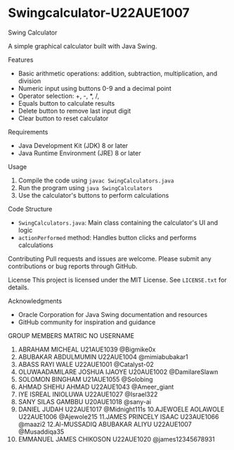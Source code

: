 # Swingcalculator-U22AUE1007

Swing Calculator

A simple graphical calculator built with Java Swing.

Features
- Basic arithmetic operations: addition, subtraction, multiplication, and division
- Numeric input using buttons 0-9 and a decimal point
- Operator selection: +, -, *, /, 
- Equals button to calculate results
- Delete button to remove last input digit
- Clear button to reset calculator

Requirements
- Java Development Kit (JDK) 8 or later
- Java Runtime Environment (JRE) 8 or later

Usage
1. Compile the code using `javac SwingCalculators.java`
2. Run the program using `java SwingCalculators`
3. Use the calculator's buttons to perform calculations

Code Structure
- `SwingCalculators.java`: Main class containing the calculator's UI and logic
- `actionPerformed` method: Handles button clicks and performs calculations

Contributing
Pull requests and issues are welcome. Please submit any contributions or bug reports through GitHub.

License
This project is licensed under the MIT License. See `LICENSE.txt` for details.

Acknowledgments
- Oracle Corporation for Java Swing documentation and resources
- GitHub community for inspiration and guidance


GROUP MEMBERS			MATRIC NO	USERNAME	
1. ABRAHAM MICHEAL		U21AUE1039	@Bigmike0x
2. ABUBAKAR ABDULMUMIN		U22AUE1004	@mimiabubakar1
3. ABASS RAYI WALE		U22AUE1001	@Catalyst-02
4. OLUWAADAMILARE JOSHUA IJAOYE	U20AUE1002	@DamilareSlawn
5. SOLOMON BINGHAM		U21AUE1055	@Solobing
6. AHMAD SHEHU AHMAD		U22AUE1043	@Ameer_giant
7. IYE ISREAL INIOLUWA		U22AUE1027	@Israel322
8. SANY SILAS GAMBBU		U20AUE1018	@sany-ai
9. DANIEL JUDAH 		U22AUE1017	@Midnight111s
10.AJEWOELE AOLAWOLE 		U22AUE1006	@Ajewole215 
11.JAMES PRINCELY ISAAC		U23AUE1066	@maazi2
12.Al-MUSSADIQ ABUBAKAR ALIYU	U22AUE1007	@Musaddiqa35
13. EMMANUEL JAMES CHIKOSON	U22AUE1020	@james12345678931



